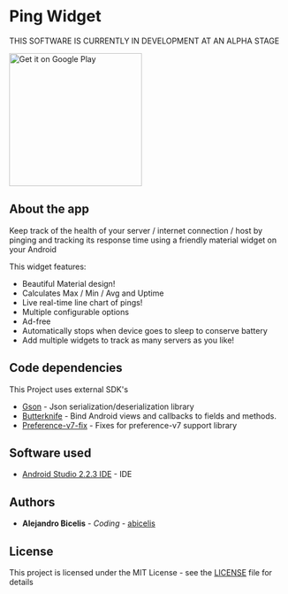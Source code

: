 # Ping Widget #

THIS SOFTWARE IS CURRENTLY IN DEVELOPMENT AT AN ALPHA STAGE

<a href='https://play.google.com/store/apps/details?id=ve.com.abicelis.pingwidget&pcampaignid=MKT-Other-global-all-co-prtnr-py-PartBadge-Mar2515-1'><img alt='Get it on Google Play' src='https://play.google.com/intl/en_us/badges/images/generic/en_badge_web_generic.png' width="240px"/></a>

## About the app

Keep track of the health of your server / internet connection / host by pinging and tracking its response time using a friendly material widget on your Android

This widget features:

- Beautiful Material design!
- Calculates Max / Min / Avg and Uptime
- Live real-time line chart of pings!
- Multiple configurable options
- Ad-free
- Automatically stops when device goes to sleep to conserve battery
- Add multiple widgets to track as many servers as you like!

## Code dependencies

This Project uses external SDK's


* [Gson](https://github.com/google/gson) - Json serialization/deserialization library
* [Butterknife](https://github.com/JakeWharton/butterknife) - Bind Android views and callbacks to fields and methods.
* [Preference-v7-fix](https://github.com/Gericop/Android-Support-Preference-V7-Fix) - Fixes for preference-v7 support library



## Software used

* [Android Studio 2.2.3 IDE](https://developer.android.com/studio/index.html) - IDE

## Authors

* **Alejandro Bicelis** - *Coding* - [abicelis](https://github.com/abicelis)

## License

This project is licensed under the MIT License - see the [LICENSE](https://github.com/abicelis/PingSidget/blob/master/LICENSE) file for details

